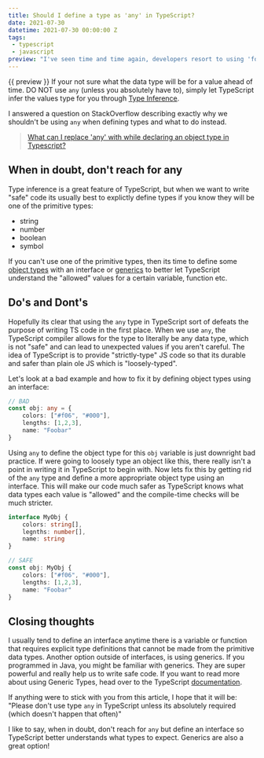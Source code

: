 ```yaml
---
title: Should I define a type as 'any' in TypeScript?
date: 2021-07-30
datetime: 2021-07-30 00:00:00 Z
tags:
 - typescript
 - javascript
preview: "I've seen time and time again, developers resort to using 'foo: any = bar;' instead of defining an explicit type for the value. Using 'any' is not safe (at all) and that's the whole point of TypeScript, to write 'safer' code."
---
```


{{ preview }} If your not sure what the data type will be for a value ahead of time. DO NOT use `any` (unless you absolutely have to), simply let TypeScript infer the values type for you through [Type Inference](https://www.typescriptlang.org/docs/handbook/type-inference.html).


I answered a question on StackOverflow describing exactly why we shouldn't be using `any` when defining types and what to do instead. 

> [What can I replace 'any' with while declaring an object type in Typescript?](https://stackoverflow.com/questions/66594670/what-can-i-replace-any-with-while-declaring-an-object-type-in-typescript/66595023#66595023)


<h2 class="post-heading">When in doubt, don't reach for any</h2>

Type inference is a great feature of TypeScript, but when we want to write "safe" code its usually best to explictly define types if you know they will be one of the primitive types:

- string
- number
- boolean
- symbol

If you can't use one of the primitive types, then its time to define some [object types](https://www.typescriptlang.org/docs/handbook/2/objects.html) with an interface or [generics](https://www.typescriptlang.org/docs/handbook/2/generics.html) to better let TypeScript understand the "allowed" values for a certain variable, function etc.


<h2 class="post-heading">Do's and Dont's</h2>

Hopefully its clear that using the `any` type in TypeScript sort of defeats the purpose of writing TS code in the first place. When we use `any`, the TypeScript compiler allows for the type to literally be any data type, which is not "safe" and can lead to unexpected values if you aren't careful. The idea of TypeScript is to provide "strictly-type" JS code so that its durable and safer than plain ole JS which is "loosely-typed".

Let's look at a bad example and how to fix it by defining object types using an interface:

```ts
// BAD
const obj: any = {
    colors: ["#f06", "#000"],
    lengths: [1,2,3],
    name: "Foobar"
}
```

Using `any` to define the object type for this `obj` variable is just downright bad practice. If were going to loosely type an object like this, there really isn't a point in writing it in TypeScript to begin with. Now lets fix this by getting rid of the `any` type and define a more appropriate object type using an interface. This will make our code much safer as TypeScript knows what data types each value is "allowed" and the compile-time checks will be much stricter.

```ts
interface MyObj {
    colors: string[],
    legnths: number[],
    name: string
}

// SAFE
const obj: MyObj {
    colors: ["#f06", "#000"],
    lengths: [1,2,3],
    name: "Foobar"
}
```

<h2 class="post-heading">Closing thoughts</h2>

I usually tend to define an interface anytime there is a variable or function that requires explicit type definitions that cannot be made from the primitive data types. Another option outside of interfaces, is using generics. If you programmed in Java, you might be familiar with generics. They are super powerful and really help us to write safe code. If you want to read more about using Generic Types, head over to the TypeScript [documentation](https://www.typescriptlang.org/docs/handbook/2/generics.html).

If anything were to stick with you from this article, I hope that it will be: "Please don't use type `any` in TypeScript unless its absolutely required (which doesn't happen that often)"

I like to say, when in doubt, don't reach for `any` but define an interface so TypeScript better understands what types to expect. Generics are also a great option!
